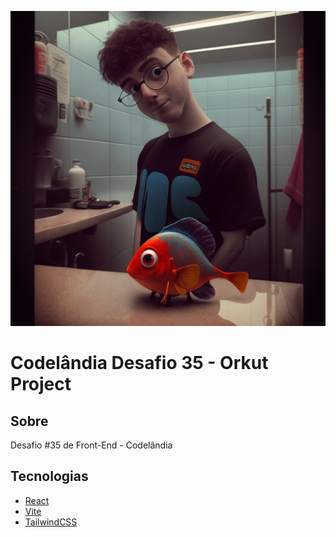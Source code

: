 ![Kauan](././public/kayan.jfif)

# Codelândia Desafio 35 - Orkut Project

## Sobre

Desafio #35 de Front-End - Codelândia

## Tecnologias

- [React](https://pt-br.reactjs.org/)
- [Vite](https://vitejs.dev/)
- [TailwindCSS](https://tailwindcss.com/)
